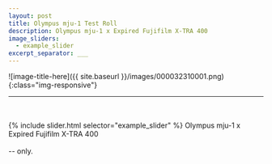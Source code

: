 ```yaml
---
layout: post
title: Olympus mju-1 Test Roll
description: Olympus mju-1 x Expired Fujifilm X-TRA 400
image_sliders:
  - example_slider
excerpt_separator: ___
---
```

  ![image-title-here]({{ site.baseurl }}/images/000032310001.png){:class="img-responsive"}
  ___
  <br/>
  <br/>
  {% include slider.html selector="example_slider" %}
  Olympus mju-1 x Expired Fujifilm X-TRA 400
  <br/>
  <br/>
  -- only.
  
  
  
  